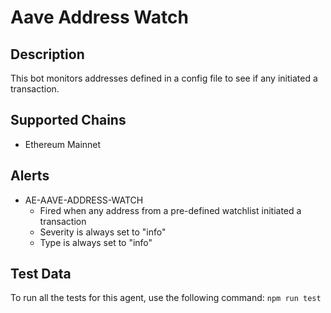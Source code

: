 # Aave Address Watch

## Description

This bot monitors addresses defined in a config file to see if any initiated a transaction.

## Supported Chains

- Ethereum Mainnet

## Alerts

<!-- -->
- AE-AAVE-ADDRESS-WATCH
  - Fired when any address from a pre-defined watchlist initiated a transaction
  - Severity is always set to "info"
  - Type is always set to "info" 

## Test Data

To run all the tests for this agent, use the following command: `npm run test`
